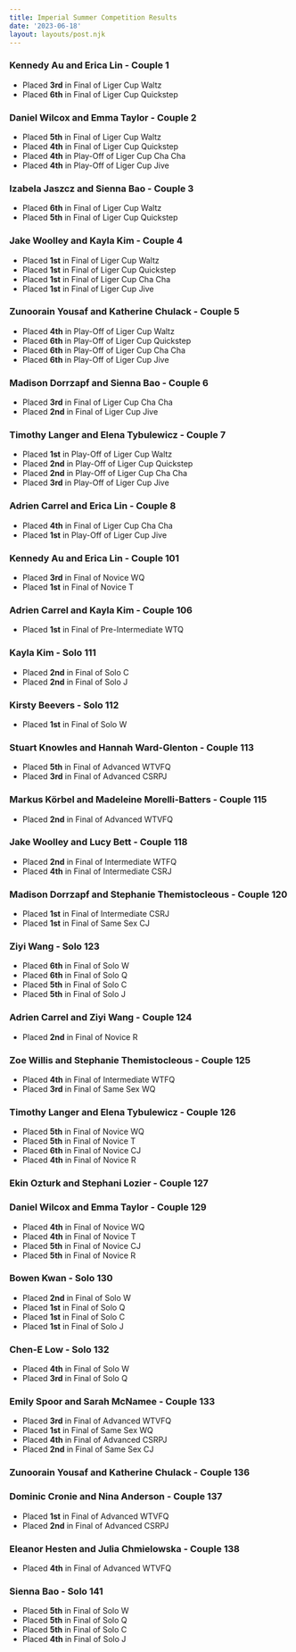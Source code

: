 ```yaml
---
title: Imperial Summer Competition Results
date: '2023-06-18'
layout: layouts/post.njk
---
```



### Kennedy Au and Erica Lin - Couple 1
 - Placed **3rd** in Final of Liger Cup Waltz
 - Placed **6th** in Final of Liger Cup Quickstep

### Daniel Wilcox and Emma Taylor - Couple 2
 - Placed **5th** in Final of Liger Cup Waltz
 - Placed **4th** in Final of Liger Cup Quickstep
 - Placed **4th** in Play-Off of Liger Cup Cha Cha
 - Placed **4th** in Play-Off of Liger Cup Jive

### Izabela Jaszcz and Sienna Bao - Couple 3
 - Placed **6th** in Final of Liger Cup Waltz
 - Placed **5th** in Final of Liger Cup Quickstep

### Jake Woolley and Kayla Kim - Couple 4
 - Placed **1st** in Final of Liger Cup Waltz
 - Placed **1st** in Final of Liger Cup Quickstep
 - Placed **1st** in Final of Liger Cup Cha Cha
 - Placed **1st** in Final of Liger Cup Jive

### Zunoorain Yousaf and Katherine Chulack - Couple 5
 - Placed **4th** in Play-Off of Liger Cup Waltz
 - Placed **6th** in Play-Off of Liger Cup Quickstep
 - Placed **6th** in Play-Off of Liger Cup Cha Cha
 - Placed **6th** in Play-Off of Liger Cup Jive

### Madison Dorrzapf and Sienna Bao - Couple 6
 - Placed **3rd** in Final of Liger Cup Cha Cha
 - Placed **2nd** in Final of Liger Cup Jive

### Timothy Langer and Elena Tybulewicz - Couple 7
 - Placed **1st** in Play-Off of Liger Cup Waltz
 - Placed **2nd** in Play-Off of Liger Cup Quickstep
 - Placed **2nd** in Play-Off of Liger Cup Cha Cha
 - Placed **3rd** in Play-Off of Liger Cup Jive

### Adrien Carrel and Erica Lin - Couple 8
 - Placed **4th** in Final of Liger Cup Cha Cha
 - Placed **1st** in Play-Off of Liger Cup Jive

### Kennedy Au and Erica Lin - Couple 101
 - Placed **3rd** in Final of Novice WQ
 - Placed **1st** in Final of Novice T

### Adrien Carrel and Kayla Kim - Couple 106
 - Placed **1st** in Final of Pre-Intermediate WTQ

### Kayla Kim - Solo 111
 - Placed **2nd** in Final of Solo C
 - Placed **2nd** in Final of Solo J

### Kirsty Beevers - Solo 112
 - Placed **1st** in Final of Solo W

### Stuart Knowles and Hannah Ward-Glenton - Couple 113
 - Placed **5th** in Final of Advanced WTVFQ
 - Placed **3rd** in Final of Advanced CSRPJ

### Markus Körbel and Madeleine Morelli-Batters - Couple 115
 - Placed **2nd** in Final of Advanced WTVFQ

### Jake Woolley and Lucy Bett - Couple 118
 - Placed **2nd** in Final of Intermediate WTFQ
 - Placed **4th** in Final of Intermediate CSRJ

### Madison Dorrzapf and Stephanie Themistocleous - Couple 120
 - Placed **1st** in Final of Intermediate CSRJ
 - Placed **1st** in Final of Same Sex CJ

### Ziyi Wang - Solo 123
 - Placed **6th** in Final of Solo W
 - Placed **6th** in Final of Solo Q
 - Placed **5th** in Final of Solo C
 - Placed **5th** in Final of Solo J

### Adrien Carrel and Ziyi Wang - Couple 124
 - Placed **2nd** in Final of Novice R

### Zoe Willis and Stephanie Themistocleous - Couple 125
 - Placed **4th** in Final of Intermediate WTFQ
 - Placed **3rd** in Final of Same Sex WQ

### Timothy Langer and Elena Tybulewicz - Couple 126
 - Placed **5th** in Final of Novice WQ
 - Placed **5th** in Final of Novice T
 - Placed **6th** in Final of Novice CJ
 - Placed **4th** in Final of Novice R

### Ekin Ozturk and Stephani Lozier - Couple 127

### Daniel Wilcox and Emma Taylor - Couple 129
 - Placed **4th** in Final of Novice WQ
 - Placed **4th** in Final of Novice T
 - Placed **5th** in Final of Novice CJ
 - Placed **5th** in Final of Novice R

### Bowen Kwan - Solo 130
 - Placed **2nd** in Final of Solo W
 - Placed **1st** in Final of Solo Q
 - Placed **1st** in Final of Solo C
 - Placed **1st** in Final of Solo J

### Chen-E Low - Solo 132
 - Placed **4th** in Final of Solo W
 - Placed **3rd** in Final of Solo Q

### Emily Spoor and Sarah McNamee - Couple 133
 - Placed **3rd** in Final of Advanced WTVFQ
 - Placed **1st** in Final of Same Sex WQ
 - Placed **4th** in Final of Advanced CSRPJ
 - Placed **2nd** in Final of Same Sex CJ

### Zunoorain Yousaf and Katherine Chulack - Couple 136

### Dominic Cronie and Nina Anderson - Couple 137
 - Placed **1st** in Final of Advanced WTVFQ
 - Placed **2nd** in Final of Advanced CSRPJ

### Eleanor Hesten and Julia Chmielowska - Couple 138
 - Placed **4th** in Final of Advanced WTVFQ

### Sienna Bao - Solo 141
 - Placed **5th** in Final of Solo W
 - Placed **5th** in Final of Solo Q
 - Placed **5th** in Final of Solo C
 - Placed **4th** in Final of Solo J
